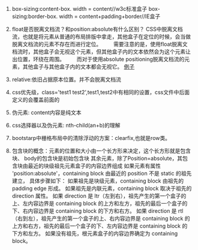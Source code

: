 1. box-sizing:content-box.   width = content//w3c标准盒子
   box-sizing:border-box.    width = content+padding+border//IE盒子

2. float是否脱离文档流？和position:absolute有什么区别？
    CSS中脱离文档流，也就是将元素从普通的布局排版中拿走，其他盒子在定位的时候，会当做脱离文档流的元素不存在而进行定位。
　　需要注意的是，使用float脱离文档流时，其他盒子会无视这个元素，但其他盒子内的文本依然会为这个元素让出位置，环绕在周围。
　　而对于使用absolute positioning脱离文档流的元素，其他盒子与其他盒子内的文本都会无视它。
    [例子](http://blog.csdn.net/paediatrician/article/details/52583653)

3. relative:依旧占据原本位置。并不会脱离文档流

4. css优先级，class='test1 test2',test1,test2中有相同的设置，css文件中后面定义的会覆盖前面的

5. 伪元素: content内容是纯文本

6. css选择器以及伪元素: nth-child(an+b)的理解

7. bootstarp中栅格布局中的清除浮动的方案：clearfix,也就是row类。

8. 包含块的概念：元素的位置和大小由一个长方形来决定，这个长方形就是包含块、
                body的包含块是初始包含块
                其余元素，除了Position=absolute，其包含块由最近的块级祖先元素盒子的内容边界组成
                如果元素有属性 'position:absolute'，containing block 由最近的 position 不是 static 的祖先建立，
                具体步骤如下：
                  如果祖先是块级元素，containing block 由祖先的 padding edge 形成。
                  如果祖先是内联元素，containing block 取决于祖先的 direction 属性。
                  如果 direction 是 ltr（左到右），祖先产生的第一个盒子的上、左内容边界是 containing block 的上方和左方，祖先的最后一个盒子的下、右内容边界是 containing block 的下方和右方。
                  如果 direction 是 rtl（右到左），祖先产生的第一个盒子的上、右内容边界是 containing block 的上方和右方，祖先的最后一个盒子的下、左内容边界是 containing block 的下方和左方。
                  如果没有祖先，根元素盒子的内容边界确定为 containing block。
